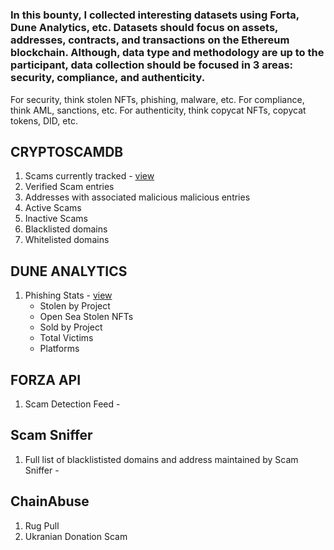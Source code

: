 # 


### In this bounty, I collected interesting datasets using Forta, Dune Analytics, etc. Datasets should focus on assets, addresses, contracts, and transactions on the Ethereum blockchain. Although, data type and methodology are up to the participant, data collection should be focused in 3 areas: security, compliance, and authenticity.

For security, think stolen NFTs, phishing, malware, etc.
For compliance, think AML, sanctions, etc.
For authenticity, think copycat NFTs, copycat tokens, DID, etc.

## CRYPTOSCAMDB

1. Scams currently tracked - [view]()
2. Verified Scam entries
3. Addresses with associated malicious malicious entries
4. Active Scams
5. Inactive Scams
6. Blacklisted domains
7. Whitelisted domains

## DUNE ANALYTICS

1. Phishing Stats - [view]()
   * Stolen by Project
   * Open Sea Stolen NFTs
   * Sold by Project
   * Total Victims
   * Platforms

## FORZA API
1. Scam Detection Feed - []()


## Scam Sniffer
1. Full list of blacklististed domains and address maintained by Scam Sniffer - []()


## ChainAbuse
1. Rug Pull
2. Ukranian Donation Scam